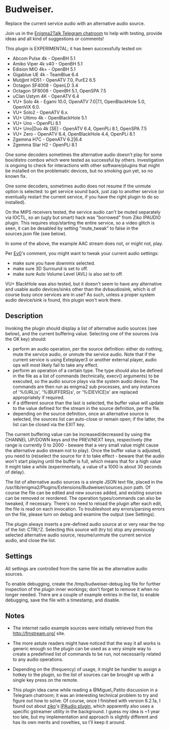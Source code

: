 # Budweiser.

Replace the current service audio with an alternative audio source.

Join us in the [Enigma2Talk Telegram chatroom](https://t.me/talkenigma2)
to help with testing, provide ideas and all kind of suggestions or comments!

This plugin is EXPERIMENTAL; it has been successfully tested on:
* Abcom Pulse 4k - OpenBH 5.1
* Amiko Viper 4k v40 - OpenBH 5.1
* Edision MIO 4k+ - OpenBH 5.1
* Gigablue UE 4k - TeamBlue 6.4
* Mut@nt HD51 - OpenATV 7.0, PurE2 6.5
* Octagon SF4008 - OpenLD 3.4
* Octagon SF8008 - OpenBH 5.1, OpenSPA 7.5
* uClan Ustym 4K - OpenATV 6.4
* VU+ Solo 4k - Egami 10.0, OpenATV 7.0|7.1, OpenBlackHole 5.0, OpenViX 6.0.
* VU+ Solo2 - OpenATV 6.x.
* VU+ Ultimo 4k - OpenBlackHole 5.1
* VU+ Uno - OpenPLi 8.1
* VU+ Uno|Duo 4k [SE] - OpenATV 6.4, OpenPLi 8.1, OpenSPA 7.5
* VU+ Zero - OpenATV 6.4, OpenBlackHole 4.4, OpenPLi 8.1
* Zgemma H7C - OpenATV 6.2|6.4
* Zgemma Star H2 - OpenPLi 8.1

One some decoders sometimes the alternative audio doesn't play for some
box/distro combos which were tested as successful by others. Investigation is
ongoing to check for interactions with other software/plugins that might be
installed on the problematic devices, but no smoking gun yet, so no known fix.

One some decoders, sometimes audio does not resume if the unmute option is
selected: to get service sound back, just zap to another service (or eventually
restart the current service, if you have the right plugin to do so installed).

On the MIPS receivers tested, the service audio can't be muted separately via
IOCTL, so an (ugly but smart) hack was "borrowed" from Ziko IPAUDIO plugin.
This requires stop/starting the entire service, so a video glitch is seen, it
can be desabled by setting "mute_tweak" to false in the sources.json file (see
below).

In some of the above, the example AAC stream does not, or might not, play.

Per [Ev0](https://www.linuxsat-support.com/thread/152127-budweiser-plugin/?postID=661724#post661724)'s
comment, you might want to tweak your current audio settings:
* make sure you have downmix selected.
* make sure 3D Surround is set to off.
* make sure Auto Volume Level (AVL) is also set to off.

VU+ BlackHole was also tested, but it doesn't seem to have any alternative and
usable audio devices/sinks other than the dvbaudiosink, which is of course busy
once services are in use? As such, unless a proper system audio device/sink is
found, this plugin won't work there.

## Description

Invoking the plugin should display a list of alternative audio sources (see
below), and the current buffering value. Selecting one of the sources (via the
OK key) should:
* perform an audio operation, per the source definition: either do nothing, mute
  the service audio, or unmute the service audio. Note that if the current
  service is using Exteplayer3 or another external player, audio ops will most
  likely fail to take any effect.
* perform an operation of a certain type. The type should also be defined in the
  file as a list of commands (technically, execv() arguments) to be executed, so
  the audio source plays via the system audio device. The commands are then run
  as enigma2 sub processes, and any instances of '%(URL)s', '%(BUFFERS)s', or
  '%(DEVICE)s' are replaced appropriately if required.
* if a different source than the last is selected, the buffer value will update
  to the value defined for the stream in the source definition, per the file.
* depending on the source definition, once an alternative source is selected,
  the sources list can auto-close or remain open; if the latter, the list can be
  closed via the EXIT key.

The current buffering value can be increased/decreased by using the CHANNEL
UP/DOWN keys and the PREV/NEXT keys, respectively (the range is currently 0 to
2000 - beware that a very small value might cause the alternative audio stream
not to play). Once the buffer value is adjusted, you need to (re)select the
source for it to take effect - beware that the audio won't start playing until
the buffer is full, which means that for a high value it might take a while
(experimentally, a value of a 1000 is about 30 seconds of delay).

The list of alternative audio sources is a simple JSON text file, placed in the
/usr/lib/enigma2/Plugins/Extensions/Budweiser/sources.json path. Of course the
file can be edited and new sources added, and existing sources can be removed or
reordered. The operation types/commands can also be tweaked, if necessary.
There's no need to reload the plugin after each edit, the file is read on each
invocation. To troubleshoot any errors/parsing errors on the file, please turn
on debug and examine the output (see Settings).

The plugin always inserts a pre-defined audio source at or very near the top of
the list: CTRL^Z. Selecting this source will (try to) stop any previously
selected alternative audio source, resume/unmute the current service audio, and
close the list.

## Settings

All settings are controlled from the same file as the alternative audio sources.

To enable debugging, create the /tmp/budweiser-debug.log file for further
inspection of the plugin inner workings; don't forget to remove it when no
longer needed. There are a couple of example entries in the list, to enable
debugging, save the file with a timestamp, and disable.

## Notes

* The internet radio example sources were initially retrieved from the
http://fmstream.org/ site.

* The more astute readers might have noticed that the way it all works is
generic enough so the plugin can be used as a very simple way to create a
predefined list of commands to be run, not necessarily related to any audio
operations.

* Depending on the (frequency) of usage, it might be handier to assign a hotkey
to the plugin, so the list of sources can be brought up with a single key press
on the remote.

* This plugin idea came while reading a @Miguel_Patito discussion in a Telegram
chatroom; it was an interesting technical problem to try and figure out how to
solve. Of course, once I finished with version 6.2.1a, I found out about
[ziko](https://www.linuxsat-support.com/cms/user/344808-ziko/)'s
[IPAudio plugin](https://www.linuxsat-support.com/thread/148485-ipaudio-by-ziko/?postID=618093#post618093),
which apparently also uses a specific gstreamer utility in the background. I
guess my idea is ~1 year too late, but my implementation and approach is
slightly different and has its own merits and novelties, so I'll keep it around.

